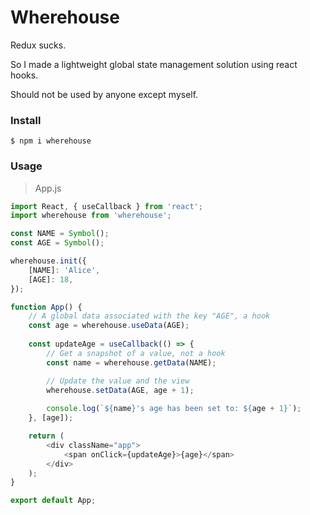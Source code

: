 # Wherehouse

Redux sucks.

So I made a lightweight global state management solution using react hooks.

Should not be used by anyone except myself.

### Install

```
$ npm i wherehouse
```

### Usage

> App.js

```javascript
import React, { useCallback } from 'react';
import wherehouse from 'wherehouse';

const NAME = Symbol();
const AGE = Symbol();

wherehouse.init({
	[NAME]: 'Alice',
	[AGE]: 18,
});

function App() {
	// A global data associated with the key "AGE", a hook
	const age = wherehouse.useData(AGE);
	
	const updateAge = useCallback(() => {
		// Get a snapshot of a value, not a hook
		const name = wherehouse.getData(NAME);

		// Update the value and the view
		wherehouse.setData(AGE, age + 1);
		
		console.log(`${name}'s age has been set to: ${age + 1}`);
	}, [age]);

	return (
		<div className="app">
			<span onClick={updateAge}>{age}</span>
		</div>
	);
}

export default App;

```